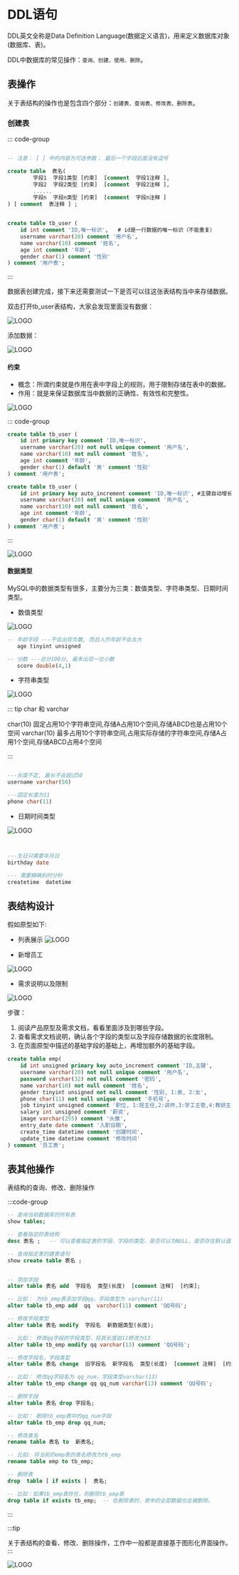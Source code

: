 # DDL语句

DDL英文全称是Data Definition Language(数据定义语言)，用来定义数据库对象(数据库、表)。

DDL中数据库的常见操作：`查询、创建、使用、删除`。





## 表操作


关于表结构的操作也是包含四个部分：`创建表、查询表、修改表、删除表`。


### 创建表

::: code-group

```sql [格式]

-- 注意： [ ] 中的内容为可选参数； 最后一个字段后面没有逗号

create table  表名(
        字段1  字段1类型 [约束]  [comment  字段1注释 ],
        字段2  字段2类型 [约束]  [comment  字段2注释 ],
        ......
        字段n  字段n类型 [约束]  [comment  字段n注释 ] 
) [ comment  表注释 ] ;
```

``` sql [示例]

create table tb_user (
    id int comment 'ID,唯一标识',   # id是一行数据的唯一标识（不能重复）
    username varchar(20) comment '用户名',
    name varchar(10) comment '姓名',
    age int comment '年龄',
    gender char(1) comment '性别'
) comment '用户表';


```


:::

数据表创建完成，接下来还需要测试一下是否可以往这张表结构当中来存储数据。

双击打开tb_user表结构，大家会发现里面没有数据：


![LOGO](/public/image/javapublic/f66f6816-2574-48e1-90f2-5c4c330919d6.png)

添加数据：

![LOGO](/public/image/javapublic/2dbc5767-56e9-4c5b-923f-e02d9166d05e.gif)


#### 约束

- 概念：所谓约束就是作用在表中字段上的规则，用于限制存储在表中的数据。
- 作用：就是来保证数据库当中数据的正确性、有效性和完整性。


![LOGO](/public/image/javapublic/WX20250611-132723@2x.png)


::: code-group

```sql [示例]
create table tb_user (
    id int primary key comment 'ID,唯一标识', 
    username varchar(20) not null unique comment '用户名',
    name varchar(10) not null comment '姓名',
    age int comment '年龄',
    gender char(1) default '男' comment '性别'
) comment '用户表';
```

```sql [自增主键 auto_increment]
create table tb_user (
    id int primary key auto_increment comment 'ID,唯一标识', #主键自动增长
    username varchar(20) not null unique comment '用户名',
    name varchar(10) not null comment '姓名',
    age int comment '年龄',
    gender char(1) default '男' comment '性别'
) comment '用户表';
```

:::


![LOGO](/public/image/javapublic/356e8813-3889-4d6f-83d9-c179881ab0d9.gif)




#### 数据类型

MySQL中的数据类型有很多，主要分为三类：数值类型、字符串类型、日期时间类型。


- 数值类型


![LOGO](/public/image/javapublic/WX20250611-143242.png)

```sql
-- 年龄字段 ---不会出现负数, 而且人的年龄不会太大
   age tinyint unsigned

-- 分数 ---总分100分, 最多出现一位小数
   score double(4,1)
```

- 字符串类型

![LOGO](/public/image/javapublic/WX20250611-143854.png)


::: tip char 和 varchar

char(10) 固定占用10个字符串空间,存储A占用10个空间,存储ABCD也是占用10个空间
varchar(10) 最多占用10个字符串空间,占用实际存储的字符串空间,存储A占用1个空间,存储ABCD占用4个空间

:::

```sql

---长度不定, 最长不会超过50
username varchar(50)

---固定长度为11
phone char(11)
```


- 日期时间类型


![LOGO](/public/image/javapublic/WX20250611-151404.png)

```sql


---生日只需要年月日  
birthday date

--- 需要精确到时分秒
createtime  datetime
```





## 表结构设计

假如原型如下:

- 列表展示
![LOGO](/public/image/javapublic/56a98683-0584-4e8b-9952-7ece0bcc99d5.png)

- 新增员工


![LOGO](/public/image/javapublic/e5c5e142-a4e8-4d31-8390-8ccb77e360ec.png)


- 需求说明以及限制


![LOGO](/public/image/javapublic/b97e665a-b59d-49c7-8f13-4725238752ab.png)

步骤：
1. 阅读产品原型及需求文档，看看里面涉及到哪些字段。
2. 查看需求文档说明，确认各个字段的类型以及字段存储数据的长度限制。
3. 在页面原型中描述的基础字段的基础上，再增加额外的基础字段。


```sql
create table emp(
    id int unsigned primary key auto_increment comment 'ID,主键',
    username varchar(20) not null unique comment '用户名',
    password varchar(32) not null comment '密码',
    name varchar(10) not null comment '姓名',
    gender tinyint unsigned not null comment '性别, 1:男, 2:女',
    phone char(11) not null unique comment '手机号',
    job tinyint unsigned comment '职位, 1:班主任,2:讲师,3:学工主管,4:教研主管,5:咨询师',
    salary int unsigned comment '薪资',
    image varchar(255) comment '头像',
    entry_date date comment '入职日期',
    create_time datetime comment '创建时间',
    update_time datetime comment '修改时间'
) comment '员工表';

```

## 表其他操作

表结构的查询、修改、删除操作


:::code-group

```sql [查询]
-- 查询当前数据库的所有表
show tables;

-- 查看指定的表结构
desc 表名 ;   -- 可以查看指定表的字段、字段的类型、是否可以为NULL、是否存在默认值等信息

-- 查询指定表的建表语句
show create table 表名 ;
```

```sql [添加字段]

-- 添加字段
alter table 表名 add  字段名  类型(长度)  [comment 注释]  [约束];

-- 比如： 为tb_emp表添加字段qq，字段类型为 varchar(11)
alter table tb_emp add  qq  varchar(11) comment 'QQ号码';
```

```sql [修改字段]
-- 修改字段类型
alter table 表名 modify  字段名  新数据类型(长度);

-- 比如： 修改qq字段的字段类型，将其长度由11修改为13
alter table tb_emp modify qq varchar(13) comment 'QQ号码';

-- 修改字段名，字段类型
alter table 表名 change  旧字段名  新字段名  类型(长度)  [comment 注释]  [约束];

-- 比如： 修改qq字段名为 qq_num，字段类型varchar(13)
alter table tb_emp change qq qq_num varchar(13) comment 'QQ号码';

```

```sql [删除字段]
-- 删除字段
alter table 表名 drop 字段名;

-- 比如： 删除tb_emp表中的qq_num字段
alter table tb_emp drop qq_num;
```

```sql [修改表名]
-- 修改表名
rename table 表名 to  新表名;

-- 比如: 将当前的emp表的表名修改为tb_emp
rename table emp to tb_emp;
```

```sql [删除表结构]
-- 删除表
drop  table [ if exists ]  表名;

-- 比如：如果tb_emp表存在，则删除tb_emp表
drop table if exists tb_emp;  -- 在删除表时，表中的全部数据也会被删除。
```
:::

:::tip

关于表结构的查看、修改、删除操作，工作中一般都是直接基于图形化界面操作。
:::



![LOGO](/public/image/javapublic/WX20250611-171947@2x.png)


